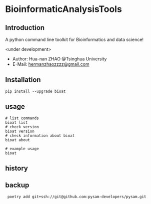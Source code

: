 # BioinformaticAnalysisTools

## Introduction
A python command line toolkit for Bioinformatics and data science!

\<under development\>

- Author: Hua-nan ZHAO @Tsinghua University
- E-Mail: hermanzhaozzzz@gmail.com

## Installation
```shell
pip install --upgrade bioat
```


## usage
```shell
# list commands
bioat list
# check version
bioat version
# check information about bioat
bioat about

# example usage
bioat 
```

## history


## backup
```shell
 poetry add git+ssh://git@github.com:pysam-developers/pysam.git
```

